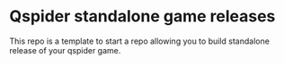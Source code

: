 # Qspider standalone game releases

This repo is a template to start a repo allowing you to build standalone release of your qspider game.

